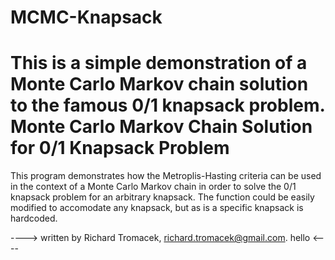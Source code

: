 # MCMC-Knapsack
This is a simple demonstration of a Monte Carlo Markov chain solution to the famous 0/1 knapsack problem.
Monte Carlo Markov Chain Solution for 0/1 Knapsack Problem
==================================================

This program demonstrates how the Metroplis-Hasting criteria can be used in the context of a Monte Carlo Markov chain in order to solve the 0/1 knapsack problem for an arbitrary knapsack.  The function could be easily modified to accomodate any knapsack, but as is a specific knapsack is hardcoded.

----> written by Richard Tromacek, richard.tromacek@gmail.com. hello <----

